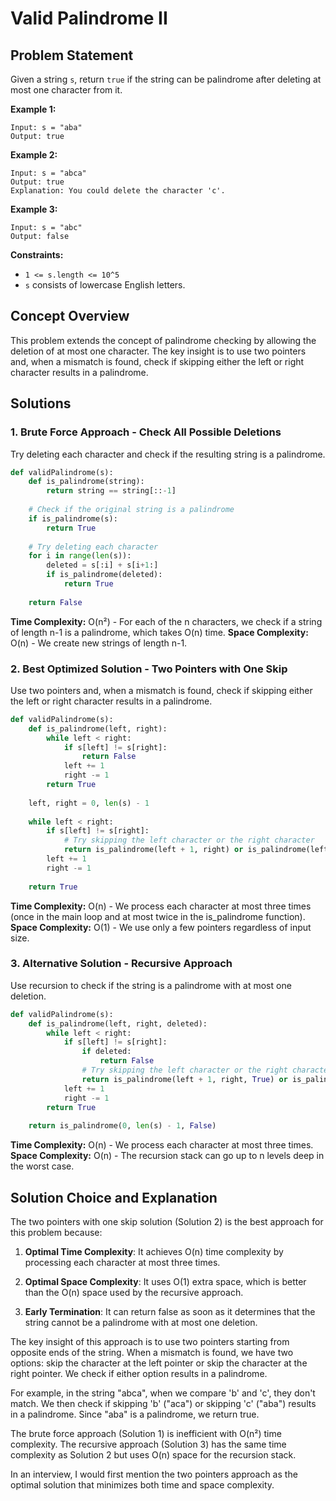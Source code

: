 # Valid Palindrome II

## Problem Statement

Given a string `s`, return `true` if the string can be palindrome after deleting at most one character from it.

**Example 1:**
```
Input: s = "aba"
Output: true
```

**Example 2:**
```
Input: s = "abca"
Output: true
Explanation: You could delete the character 'c'.
```

**Example 3:**
```
Input: s = "abc"
Output: false
```

**Constraints:**
- `1 <= s.length <= 10^5`
- `s` consists of lowercase English letters.

## Concept Overview

This problem extends the concept of palindrome checking by allowing the deletion of at most one character. The key insight is to use two pointers and, when a mismatch is found, check if skipping either the left or right character results in a palindrome.

## Solutions

### 1. Brute Force Approach - Check All Possible Deletions

Try deleting each character and check if the resulting string is a palindrome.

```python
def validPalindrome(s):
    def is_palindrome(string):
        return string == string[::-1]
    
    # Check if the original string is a palindrome
    if is_palindrome(s):
        return True
    
    # Try deleting each character
    for i in range(len(s)):
        deleted = s[:i] + s[i+1:]
        if is_palindrome(deleted):
            return True
    
    return False
```

**Time Complexity:** O(n²) - For each of the n characters, we check if a string of length n-1 is a palindrome, which takes O(n) time.
**Space Complexity:** O(n) - We create new strings of length n-1.

### 2. Best Optimized Solution - Two Pointers with One Skip

Use two pointers and, when a mismatch is found, check if skipping either the left or right character results in a palindrome.

```python
def validPalindrome(s):
    def is_palindrome(left, right):
        while left < right:
            if s[left] != s[right]:
                return False
            left += 1
            right -= 1
        return True
    
    left, right = 0, len(s) - 1
    
    while left < right:
        if s[left] != s[right]:
            # Try skipping the left character or the right character
            return is_palindrome(left + 1, right) or is_palindrome(left, right - 1)
        left += 1
        right -= 1
    
    return True
```

**Time Complexity:** O(n) - We process each character at most three times (once in the main loop and at most twice in the is_palindrome function).
**Space Complexity:** O(1) - We use only a few pointers regardless of input size.

### 3. Alternative Solution - Recursive Approach

Use recursion to check if the string is a palindrome with at most one deletion.

```python
def validPalindrome(s):
    def is_palindrome(left, right, deleted):
        while left < right:
            if s[left] != s[right]:
                if deleted:
                    return False
                # Try skipping the left character or the right character
                return is_palindrome(left + 1, right, True) or is_palindrome(left, right - 1, True)
            left += 1
            right -= 1
        return True
    
    return is_palindrome(0, len(s) - 1, False)
```

**Time Complexity:** O(n) - We process each character at most three times.
**Space Complexity:** O(n) - The recursion stack can go up to n levels deep in the worst case.

## Solution Choice and Explanation

The two pointers with one skip solution (Solution 2) is the best approach for this problem because:

1. **Optimal Time Complexity**: It achieves O(n) time complexity by processing each character at most three times.

2. **Optimal Space Complexity**: It uses O(1) extra space, which is better than the O(n) space used by the recursive approach.

3. **Early Termination**: It can return false as soon as it determines that the string cannot be a palindrome with at most one deletion.

The key insight of this approach is to use two pointers starting from opposite ends of the string. When a mismatch is found, we have two options: skip the character at the left pointer or skip the character at the right pointer. We check if either option results in a palindrome.

For example, in the string "abca", when we compare 'b' and 'c', they don't match. We then check if skipping 'b' ("aca") or skipping 'c' ("aba") results in a palindrome. Since "aba" is a palindrome, we return true.

The brute force approach (Solution 1) is inefficient with O(n²) time complexity. The recursive approach (Solution 3) has the same time complexity as Solution 2 but uses O(n) space for the recursion stack.

In an interview, I would first mention the two pointers approach as the optimal solution that minimizes both time and space complexity.
